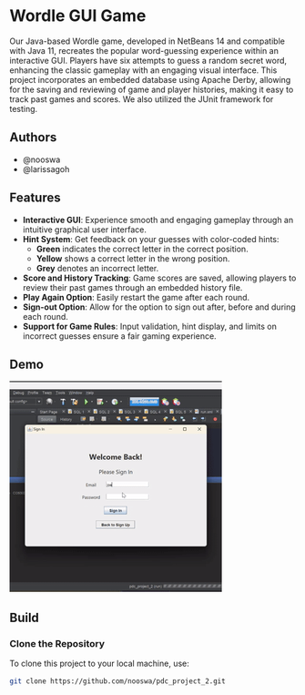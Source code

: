 # Wordle GUI Game

Our Java-based Wordle game, developed in NetBeans 14 and compatible with Java 11, recreates the popular word-guessing experience within an interactive GUI. Players have six attempts to guess a random secret word, enhancing the classic gameplay with an engaging visual interface. This project incorporates an embedded database using Apache Derby, allowing for the saving and reviewing of game and player histories, making it easy to track past games and scores. We also utilized the JUnit framework for testing.

## Authors
- @nooswa
- @larissagoh

## Features
- **Interactive GUI**: Experience smooth and engaging gameplay through an intuitive graphical user interface.
- **Hint System**: Get feedback on your guesses with color-coded hints:
  - **Green** indicates the correct letter in the correct position.
  - **Yellow** shows a correct letter in the wrong position.
  - **Grey** denotes an incorrect letter.
- **Score and History Tracking**: Game scores are saved, allowing players to review their past games through an embedded history file.
- **Play Again Option**: Easily restart the game after each round.
- **Sign-out Option**: Allow for the option to sign out after, before and during each round.
- **Support for Game Rules**: Input validation, hint display, and limits on incorrect guesses ensure a fair gaming experience.

## Demo
[![Wordle Game Demo](./assets/DemoForReadMe.gif)](https://vimeo.com/1025327007?share=copy)

## Build

### Clone the Repository
To clone this project to your local machine, use:
```bash
git clone https://github.com/nooswa/pdc_project_2.git

